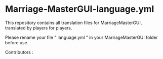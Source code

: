 # Marriage-MasterGUI-language.yml
This repository contains all translation files for MarriageMasterGUI, translated by players for players.

Please rename your file " language.yml " in your MarriageMasterGUI folder before use.

Contributors :
